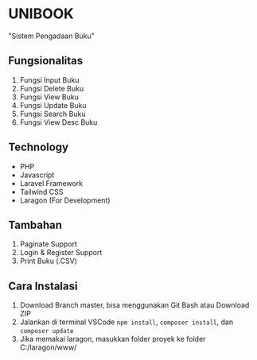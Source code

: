 # UNIBOOK 
"Sistem Pengadaan Buku"

## Fungsionalitas
1. Fungsi Input Buku
2. Fungsi Delete Buku
3. Fungsi View Buku
4. Fungsi Update Buku
5. Fungsi Search Buku
6. Fungsi View Desc Buku

## Technology
- PHP
- Javascript
- Laravel Framework
- Tailwind CSS 
- Laragon (For Development)

## Tambahan
1. Paginate Support
2. Login & Register Support
3. Print Buku (.CSV)

## Cara Instalasi
1. Download Branch master, bisa menggunakan Git Bash atau Download ZIP
2. Jalankan di terminal VSCode ```npm install```, ```composer install```, dan ```composer update```
4. Jika memakai laragon, masukkan folder proyek ke folder C:/laragon/www/


